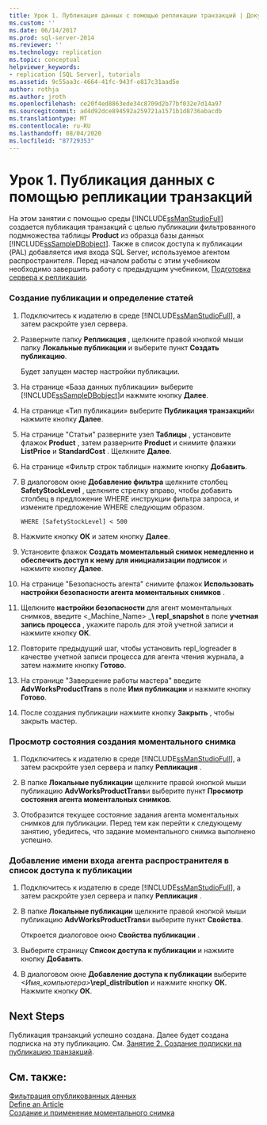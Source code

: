 ```yaml
---
title: Урок 1. Публикация данных с помощью репликации транзакций | Документация Майкрософт
ms.custom: ''
ms.date: 06/14/2017
ms.prod: sql-server-2014
ms.reviewer: ''
ms.technology: replication
ms.topic: conceptual
helpviewer_keywords:
- replication [SQL Server], tutorials
ms.assetid: 9c55aa3c-4664-41fc-943f-e817c31aad5e
author: rothja
ms.author: jroth
ms.openlocfilehash: ce20f4ed8863ede34c8709d2b77bf032e7d14a97
ms.sourcegitcommit: ad4d92dce894592a259721a1571b1d8736abacdb
ms.translationtype: MT
ms.contentlocale: ru-RU
ms.lasthandoff: 08/04/2020
ms.locfileid: "87729353"
---
```

# <a name="lesson-1-publishing-data-using-transactional-replication"></a>Урок 1. Публикация данных с помощью репликации транзакций
   На этом занятии с помощью среды [!INCLUDE[ssManStudioFull](../../includes/ssmanstudiofull-md.md)] создается публикация транзакций с целью публикации фильтрованного подмножества таблицы **Product** из образца базы данных [!INCLUDE[ssSampleDBobject](../../includes/sssampledbobject-md.md)]. Также в список доступа к публикации (PAL) добавляется имя входа SQL Server, используемое агентом распространителя. Перед началом работы с этим учебником необходимо завершить работу с предыдущим учебником, [Подготовка сервера к репликации](tutorial-preparing-the-server-for-replication.md).  
  
### <a name="to-create-a-publication-and-define-articles"></a>Создание публикации и определение статей  
  
1.  Подключитесь к издателю в среде [!INCLUDE[ssManStudioFull](../../includes/ssmanstudiofull-md.md)], а затем раскройте узел сервера.  
  
2.  Разверните папку **Репликация** , щелкните правой кнопкой мыши папку **Локальные публикации** и выберите пункт **Создать публикацию**.  
  
     Будет запущен мастер настройки публикации.  
  
3.  На странице «База данных публикации» выберите [!INCLUDE[ssSampleDBobject](../../includes/sssampledbobject-md.md)]и нажмите кнопку **Далее**.  
  
4.  На странице «Тип публикации» выберите **Публикация транзакций**и нажмите кнопку **Далее**.  
  
5.  На странице "Статьи" разверните узел **Таблицы** , установите флажок **Product** , затем разверните **Product** и снимите флажки **ListPrice** и **StandardCost** . Щелкните **Далее**.  
  
6.  На странице «Фильтр строк таблицы» нажмите кнопку **Добавить**.  
  
7.  В диалоговом окне **Добавление фильтра** щелкните столбец **SafetyStockLevel** , щелкните стрелку вправо, чтобы добавить столбец в предложение WHERE инструкции фильтра запроса, и измените предложение WHERE следующим образом.  
  
    ```  
    WHERE [SafetyStockLevel] < 500  
    ```  
  
8.  Нажмите кнопку **ОК** и затем кнопку **Далее**.  
  
9. Установите флажок **Создать моментальный снимок немедленно и обеспечить доступ к нему для инициализации подписок** и нажмите кнопку **Далее**.  
  
10. На странице "Безопасность агента" снимите флажок **Использовать настройки безопасности агента моментальных снимков** .  
  
11. Щелкните **настройки безопасности** для агент моментальных снимков, введите \<_Machine_Name> _**\ repl_snapshot** в поле **учетная запись процесса** , укажите пароль для этой учетной записи и нажмите кнопку **ОК**.  
  
12. Повторите предыдущий шаг, чтобы установить repl_logreader в качестве учетной записи процесса для агента чтения журнала, а затем нажмите кнопку **Готово**.  
  
13. На странице "Завершение работы мастера" введите **AdvWorksProductTrans** в поле **Имя публикации** и нажмите кнопку **Готово**.  
  
14. После создания публикации нажмите кнопку **Закрыть** , чтобы закрыть мастер.  
  
### <a name="to-view-the-status-of-snapshot-generation"></a>Просмотр состояния создания моментального снимка  
  
1.  Подключитесь к издателю в среде [!INCLUDE[ssManStudioFull](../../includes/ssmanstudiofull-md.md)], а затем раскройте узел сервера и папку **Репликация** .  
  
2.  В папке **Локальные публикации** щелкните правой кнопкой мыши публикацию **AdvWorksProductTrans**и выберите пункт **Просмотр состояния агента моментальных снимков**.  
  
3.  Отобразится текущее состояние задания агента моментальных снимков для публикации. Перед тем как перейти к следующему занятию, убедитесь, что задание моментального снимка выполнено успешно.  
  
### <a name="to-add-the-distribution-agent-login-to-the-pal"></a>Добавление имени входа агента распространителя в список доступа к публикации  
  
1.  Подключитесь к издателю в среде [!INCLUDE[ssManStudioFull](../../includes/ssmanstudiofull-md.md)], а затем раскройте узел сервера и папку **Репликация** .  
  
2.  В папке **Локальные публикации** щелкните правой кнопкой мыши публикацию **AdvWorksProductTrans**и выберите пункт **Свойства**.  
  
     Откроется диалоговое окно **Свойства публикации** .  
  
3.  Выберите страницу **Список доступа к публикации** и нажмите кнопку **Добавить**.  
  
4.  В диалоговом окне **Добавление доступа к публикации** выберите _<Имя_компьютера>_**\repl_distribution** и нажмите кнопку **ОК**. Нажмите кнопку **ОК**.  
  
## <a name="next-steps"></a>Next Steps  
 Публикация транзакций успешно создана. Далее будет создана подписка на эту публикацию. См. [Занятие 2. Создание подписки на публикацию транзакций](lesson-2-creating-a-subscription-to-the-transactional-publication.md).  
  
## <a name="see-also"></a>См. также:  
 [Фильтрация опубликованных данных](publish/filter-published-data.md)   
 [Define an Article](publish/define-an-article.md)   
 [Создание и применение моментального снимка](create-and-apply-the-snapshot.md)  
  
  
